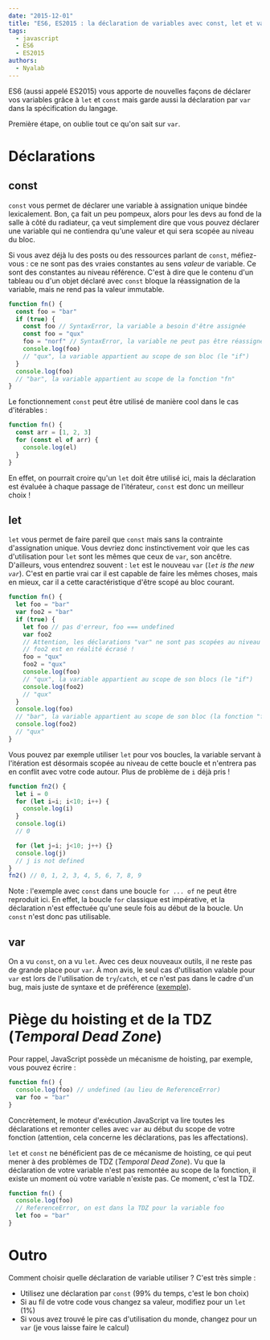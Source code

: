 ```yaml
---
date: "2015-12-01"
title: "ES6, ES2015 : la déclaration de variables avec const, let et var"
tags:
  - javascript
  - ES6
  - ES2015
authors:
  - Nyalab
---
```


ES6 (aussi appelé ES2015) vous apporte de nouvelles façons de déclarer vos
variables grâce à `let` et `const` mais garde aussi la déclaration par `var`
dans la spécification du langage.

Première étape, on oublie tout ce qu'on sait sur `var`.


# Déclarations

## const

`const` vous permet de déclarer une variable à assignation unique bindée
lexicalement. Bon, ça fait un peu pompeux, alors pour les devs au fond de la
salle à côté du radiateur, ça veut simplement dire que vous pouvez déclarer une
variable qui ne contiendra qu'une valeur et qui sera scopée au niveau du bloc.

Si vous avez déjà lu des posts ou des ressources parlant de `const`, méfiez-vous
: ce ne sont pas des vraies constantes au sens *valeur* de variable. Ce sont des
constantes au niveau référence. C'est à dire que le contenu d'un tableau ou d'un
objet déclaré avec `const` bloque la réassignation de la variable, mais ne rend
pas la valeur immutable.

```javascript
function fn() {
  const foo = "bar"
  if (true) {
    const foo // SyntaxError, la variable a besoin d'être assignée
    const foo = "qux"
    foo = "norf" // SyntaxError, la variable ne peut pas être réassignée
    console.log(foo)
    // "qux", la variable appartient au scope de son bloc (le "if")
  }
  console.log(foo)
  // "bar", la variable appartient au scope de la fonction "fn"
}
```

Le fonctionnement `const` peut être utilisé de manière cool dans le cas
d'itérables :

```javascript
function fn() {
  const arr = [1, 2, 3]
  for (const el of arr) {
    console.log(el)
  }
}
```

En effet, on pourrait croire qu'un `let` doit être utilisé ici, mais la
déclaration est évaluée à chaque passage de l'itérateur, `const` est donc un
meilleur choix !

## let

`let` vous permet de faire pareil que `const` mais sans la contrainte
d'assignation unique. Vous devriez donc instinctivement voir que les cas
d'utilisation pour `let` sont les mêmes que ceux de `var`, son ancêtre.
D'ailleurs, vous entendrez souvent : `let` est le nouveau `var` (*`let` is the
new `var`*). C'est en partie vrai car il est capable de faire les mêmes choses,
mais en mieux, car il a cette caractéristique d'être scopé au bloc courant.

```javascript
function fn() {
  let foo = "bar"
  var foo2 = "bar"
  if (true) {
    let foo // pas d'erreur, foo === undefined
    var foo2
    // Attention, les déclarations "var" ne sont pas scopées au niveau bloc
    // foo2 est en réalité écrasé !
    foo = "qux"
    foo2 = "qux"
    console.log(foo)
    // "qux", la variable appartient au scope de son blocs (le "if")
    console.log(foo2)
    // "qux"
  }
  console.log(foo)
  // "bar", la variable appartient au scope de son bloc (la fonction "fn")
  console.log(foo2)
  // "qux"
}
```

Vous pouvez par exemple utiliser `let` pour vos boucles, la variable servant à
l'itération est désormais scopée au niveau de cette boucle et n'entrera pas en
conflit avec votre code autour. Plus de problème de `i` déjà pris !

```javascript
function fn2() {
  let i = 0
  for (let i=i; i<10; i++) {
    console.log(i)
  }
  console.log(i)
  // 0

  for (let j=i; j<10; j++) {}
  console.log(j)
  // j is not defined
}
fn2() // 0, 1, 2, 3, 4, 5, 6, 7, 8, 9
```

Note : l'exemple avec `const` dans une boucle `for ... of` ne peut être
reproduit ici. En effet, la boucle `for` classique est impérative, et la
déclaration n'est effectuée qu'une seule fois au début de la boucle. Un `const`
n'est donc pas utilisable.

## var

On a vu `const`, on a vu `let`. Avec ces deux nouveaux outils, il ne reste pas
de grande place pour `var`. À mon avis, le seul cas d'utilisation valable pour
`var` est lors de l'utilisation de `try`/`catch`, et ce n'est pas dans le cadre
d'un bug, mais juste de syntaxe et de préférence
([exemple](https://twitter.com/getify/status/658662478528643072)).

# Piège du hoisting et de la TDZ (*Temporal Dead Zone*)

Pour rappel, JavaScript possède un mécanisme de hoisting, par exemple, vous
pouvez écrire :

```javascript
function fn() {
  console.log(foo) // undefined (au lieu de ReferenceError)
  var foo = "bar"
}
```

Concrètement, le moteur d'exécution JavaScript va lire toutes les déclarations
et remonter celles avec `var` au début du scope de votre fonction (attention,
cela concerne les déclarations, pas les affectations).

`let` et `const` ne bénéficient pas de ce mécanisme de hoisting, ce qui peut
mener à des problèmes de TDZ (*Temporal Dead Zone*). Vu que la déclaration de
votre variable n'est pas remontée au scope de la fonction, il existe un moment
où votre variable n'existe pas. Ce moment, c'est la TDZ.

```javascript
function fn() {
  console.log(foo)
  // ReferenceError, on est dans la TDZ pour la variable foo
  let foo = "bar"
}
```

# Outro

Comment choisir quelle déclaration de variable utiliser ? C'est très simple :
 - Utilisez une déclaration par `const` (99% du temps, c'est le bon choix)
 - Si au fil de votre code vous changez sa valeur, modifiez pour un `let` (1%)
 - Si vous avez trouvé le pire cas d'utilisation du monde, changez pour un `var`
(je vous laisse faire le calcul)
